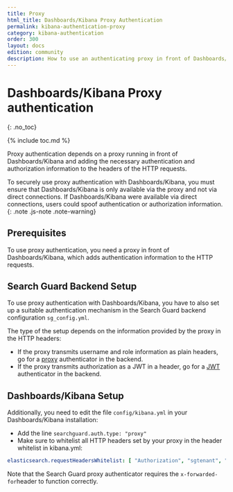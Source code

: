 ```yaml
---
title: Proxy
html_title: Dashboards/Kibana Proxy Authentication
permalink: kibana-authentication-proxy
category: kibana-authentication
order: 300
layout: docs
edition: community
description: How to use an authenticating proxy in front of Dashboards/Kibana to implement Single-Sign-On.
---
```

<!--- Copyright 2021 floragunn GmbH -->

# Dashboards/Kibana Proxy authentication
{: .no_toc}

{% include toc.md %}

Proxy authentication depends on a proxy running in front of Dashboards/Kibana and adding the necessary authentication and authorization information to the headers of the HTTP requests.

To securely use proxy authentication with Dashboards/Kibana, you must ensure that Dashboards/Kibana is only available via the proxy and not via direct connections. If Dashboards/Kibana were available via direct connections, users could spoof authentication or authorization information.
{: .note .js-note .note-warning}

## Prerequisites

To use proxy authentication, you need a proxy in front of Dashboards/Kibana, which adds authentication information to the HTTP requests.

## Search Guard Backend Setup

To use proxy authentication with Dashboards/Kibana, you have to also set up a suitable authentication mechanism in the Search Guard backend configuration `sg_config.yml`.

The type of the setup depends on the information provided by the proxy in the HTTP headers:

- If the proxy transmits username and role information as plain headers, go for a [proxy](../_docs_auth_auth/auth_auth_proxy.md) authenticator in the backend.
- If the proxy transmits authorization as a JWT in a header, go for a  [JWT](../_docs_auth_auth/auth_auth_jwt.md) authenticator in the backend.

## Dashboards/Kibana Setup

Additionally, you need to edit the file `config/kibana.yml` in your Dashboards/Kibana installation:

* Add the line `searchguard.auth.type: "proxy"`
* Make sure to whitelist all HTTP headers set by your proxy in the header whitelist in kibana.yml:

```yaml
elasticsearch.requestHeadersWhitelist: [ "Authorization", "sgtenant", "x-forwarded-for", "x-proxy-user", "x-proxy-roles" ]
```

Note that the Search Guard proxy authenticator requires the `x-forwarded-for`header to function correctly.
